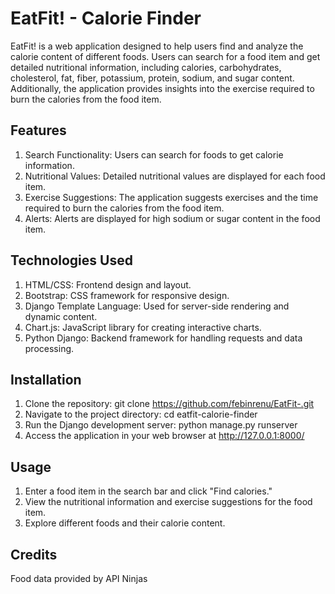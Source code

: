 # EatFit! - Calorie Finder

EatFit! is a web application designed to help users find and analyze the calorie content of different foods. Users can search for a food item and get detailed nutritional information, including calories, carbohydrates, cholesterol, fat, fiber, potassium, protein, sodium, and sugar content. Additionally, the application provides insights into the exercise required to burn the calories from the food item.


## Features

1. Search Functionality: Users can search for foods to get calorie information.
2. Nutritional Values: Detailed nutritional values are displayed for each food item.
3. Exercise Suggestions: The application suggests exercises and the time required to burn the calories from the food item.
4. Alerts: Alerts are displayed for high sodium or sugar content in the food item.


## Technologies Used

1. HTML/CSS: Frontend design and layout.
2. Bootstrap: CSS framework for responsive design.
3. Django Template Language: Used for server-side rendering and dynamic content.
4. Chart.js: JavaScript library for creating interactive charts.
5. Python Django: Backend framework for handling requests and data processing.


## Installation

1. Clone the repository: git clone https://github.com/febinrenu/EatFit-.git
2. Navigate to the project directory: cd eatfit-calorie-finder
3. Run the Django development server: python manage.py runserver
4. Access the application in your web browser at  http://127.0.0.1:8000/


## Usage

1. Enter a food item in the search bar and click "Find calories."
2. View the nutritional information and exercise suggestions for the food item.
3. Explore different foods and their calorie content.


## Credits
Food data provided by API Ninjas

